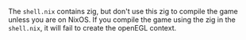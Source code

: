The `shell.nix` contains zig, but don't use this zig to compile the game unless
you are on NixOS. If you compile the game using the zig in the `shell.nix`, it
will fail to create the openEGL context.
